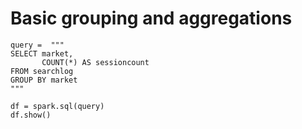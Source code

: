 
# Basic grouping and aggregations

```
query =  """
SELECT market, 
       COUNT(*) AS sessioncount 
FROM searchlog
GROUP BY market
"""

df = spark.sql(query)
df.show()
```

